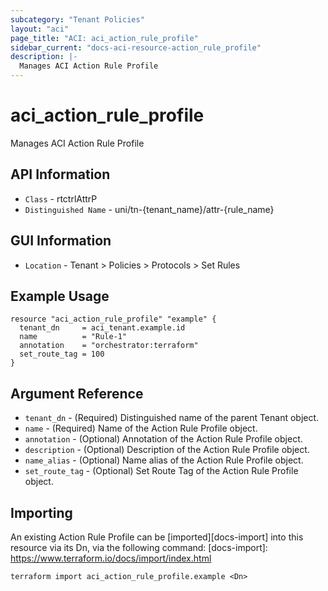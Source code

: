 ```yaml
---
subcategory: "Tenant Policies"
layout: "aci"
page_title: "ACI: aci_action_rule_profile"
sidebar_current: "docs-aci-resource-action_rule_profile"
description: |-
  Manages ACI Action Rule Profile
---
```


# aci_action_rule_profile #

Manages ACI Action Rule Profile

## API Information ##

* `Class` - rtctrlAttrP
* `Distinguished Name` - uni/tn-{tenant_name}/attr-{rule_name}

## GUI Information ##

* `Location` - Tenant > Policies > Protocols > Set Rules

## Example Usage ##

```hcl
resource "aci_action_rule_profile" "example" {
  tenant_dn     = aci_tenant.example.id
  name          = "Rule-1"
  annotation    = "orchestrator:terraform"
  set_route_tag = 100
}
```

## Argument Reference ##

* `tenant_dn` - (Required) Distinguished name of the parent Tenant object.
* `name` - (Required) Name of the Action Rule Profile object.
* `annotation` - (Optional) Annotation of the Action Rule Profile object.
* `description` - (Optional) Description of the Action Rule Profile object.
* `name_alias` - (Optional) Name alias of the Action Rule Profile object.
* `set_route_tag` - (Optional) Set Route Tag of the Action Rule Profile object.

## Importing ##

An existing Action Rule Profile can be [imported][docs-import] into this resource via its Dn, via the following command:
[docs-import]: https://www.terraform.io/docs/import/index.html

```
terraform import aci_action_rule_profile.example <Dn>
```
